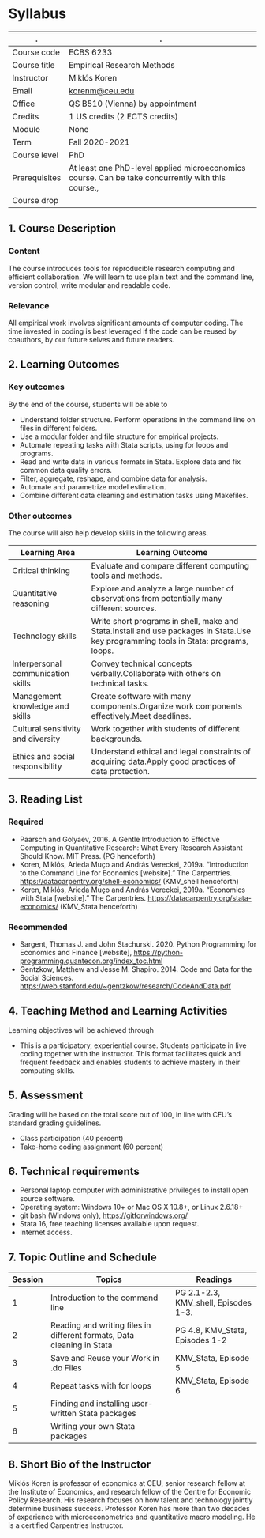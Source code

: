 # Syllabus

. | .
--|--
Course code |		ECBS 6233
Course title |		Empirical Research Methods
Instructor |		Miklós Koren 
Email |			korenm@ceu.edu 
Office |			QS B510 (Vienna)  by appointment
Credits |			1 US credits (2 ECTS credits)
Module |		None	
Term |			Fall 2020-2021
Course level |		PhD 
Prerequisites |		At least one PhD-level applied microeconomics course. Can be take concurrently with this course., 
Course drop	|


## 1. Course Description
### Content
The course introduces tools for reproducible research computing and efficient collaboration. We will learn to use plain text and the command line, version control, write modular and readable code.

### Relevance
All empirical work involves significant amounts of computer coding. The time invested in coding is best leveraged if the code can be reused by coauthors, by our future selves and future readers.

## 2. Learning Outcomes
### Key outcomes
By the end of the course, students will be able to

* Understand folder structure. Perform operations in the command line on files in different folders.
* Use a modular folder and file structure for empirical projects.
* Automate repeating tasks with Stata scripts, using for loops and programs.
* Read and write data in various formats in Stata. Explore data and fix common data quality errors.
* Filter, aggregate, reshape, and combine data for analysis.
* Automate and parametrize model estimation.
* Combine different data cleaning and estimation tasks using Makefiles.


### Other outcomes
The course will also help develop skills in the following areas.

Learning Area | Learning Outcome
--|--
Critical thinking | Evaluate and compare different computing tools and methods.
Quantitative reasoning | Explore and analyze a large number of observations from potentially many different sources.
Technology skills | Write short programs in shell, make and Stata.Install and use packages in Stata.Use key programming tools in Stata: programs, loops.
Interpersonal communication skills | Convey technical concepts verbally.Collaborate with others on technical tasks.
Management knowledge and skills | Create software with many components.Organize work components effectively.Meet deadlines.
Cultural sensitivity and diversity | Work together with students of different backgrounds.
Ethics and social responsibility | Understand ethical and legal constraints of acquiring data.Apply good practices of data protection.


## 3. Reading List
### Required
* Paarsch and Golyaev, 2016. A Gentle Introduction to Effective Computing in Quantitative Research: What Every Research Assistant Should Know. MIT Press. (PG henceforth)
* Koren, Miklós, Arieda Muço and András Vereckei, 2019a. “Introduction to the Command Line for Economics [website].” The Carpentries. https://datacarpentry.org/shell-economics/ (KMV_shell henceforth)
* Koren, Miklós, Arieda Muço and András Vereckei, 2019a. “Economics with Stata [website].” The Carpentries. https://datacarpentry.org/stata-economics/ (KMV_Stata henceforth)
 

### Recommended
* Sargent, Thomas J. and John Stachurski. 2020. Python Programming for Economics and Finance [website], https://python-programming.quantecon.org/index_toc.html
* Gentzkow, Matthew and Jesse M. Shapiro. 2014. Code and Data for the Social Sciences. https://web.stanford.edu/~gentzkow/research/CodeAndData.pdf
 

## 4. Teaching Method and Learning Activities
Learning objectives will be achieved through

* This is a participatory, experiential course. Students participate in live coding together with the instructor. This format facilitates quick and frequent feedback and enables students to achieve mastery in their computing skills.


## 5. Assessment
Grading will be based on the total score out of 100, in line with CEU’s standard grading guidelines.

* Class participation (40 percent)
* Take-home coding assignment (60 percent)


## 6. Technical requirements

* Personal laptop computer with administrative privileges to install open source software.
* Operating system: Windows 10+ or Mac OS X 10.8+, or Linux 2.6.18+
* git bash (Windows only), https://gitforwindows.org/
* Stata 16, free teaching licenses available upon request.
* Internet access.


## 7. Topic Outline and Schedule

Session | Topics | Readings
--|--|--
1 | Introduction to the command line | PG 2.1-2.3, KMV_shell, Episodes 1-3.
2 | Reading and writing files in different formats, Data cleaning in Stata | PG 4.8, KMV_Stata, Episodes 1-2
3 | Save and Reuse your Work in .do Files | KMV_Stata, Episode 5
4 | Repeat tasks with for loops | KMV_Stata, Episode 6
5 | Finding and installing user-written Stata packages | 
6 | Writing your own Stata packages | 


## 8. Short Bio of the Instructor
Miklós Koren is professor of economics at CEU, senior research fellow at the Institute of Economics, and research fellow of the Centre for Economic Policy Research. His research focuses on how talent and technology jointly determine business success. Professor Koren has more than two decades of experience with microeconometrics and quantitative macro modeling. He is a certified Carpentries Instructor.